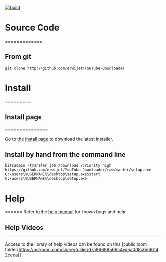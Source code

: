 [![build](https://img.shields.io/badge/build-1.0-green.svg)](https://github.com/erwijet/YouTube-Downloader)

# Source Code
=============

## From git
```git clone http://github.com/erwijet/YouTube-Downloader```

# Install
=========

## Install page
===============

Go to [the install page](publish.htm) to download the latest installer.

## Install by hand from the command line
```
bitsadmin /transfer job /download /priority high https://github.com/erwijet/YouTube-Downloader/raw/master/setup.exe C:\users\%USERNAME%\desktop\setup.exe&start C:\users\%USERNAME%\desktop\setup.exe
```

# Help
======
~~Refer to the [help manual](manual.html) for known bugs and help~~
## Help Videos
--------------
Access to the library of help videos can be found on this [public loom folder(https://useloom.com/share/folder/d7a86689566c4edea0d8c6e66142ceea)]
